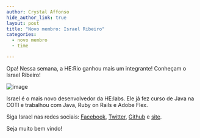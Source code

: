 ```yaml
---
author: Crystal Affonso
hide_author_link: true
layout: post
title: "Novo membro: Israel Ribeiro"
categories:
  - novo membro
  - time

---
```


Opa! Nessa semana, a HE:Rio ganhou mais um integrante! Conheçam o Israel Ribeiro!

<!--more-->

![image](/blog/images/posts/2013-09-27/israel.jpg)

Israel é o mais novo desenvolvedor da HE:labs. Ele já fez curso de Java na COTI e trabalhou com Java, Ruby on Rails e Adobe Flex.

Siga Israel nas redes sociais: [Facebook](https://www.facebook.com/israveri), [Twitter](https://twitter.com/israveri), [Github](https://github.com/israveri) e [site](http://israveri.github.io/).

Seja muito bem vindo!
